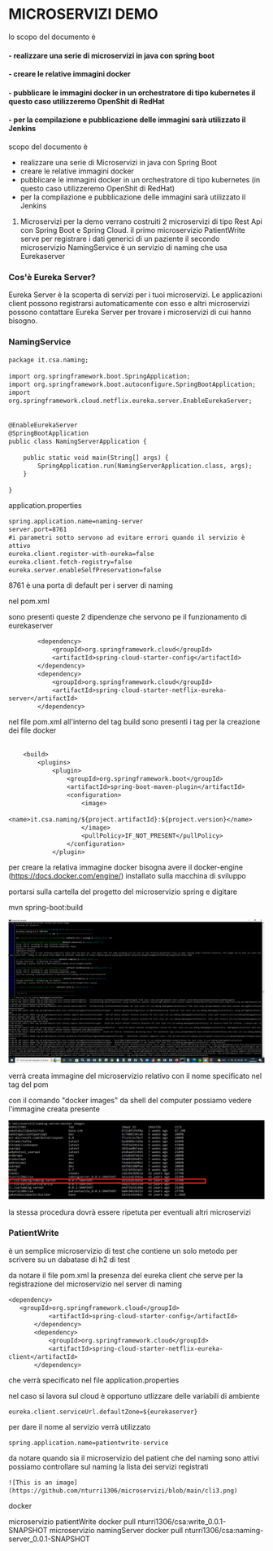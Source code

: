 # MICROSERVIZI DEMO

lo scopo del documento è

#### - realizzare una serie di microservizi in java con spring boot 

#### - creare le relative immagini docker

#### - pubblicare le immagini docker in un orchestratore di tipo kubernetes il questo caso utilizzeremo OpenShit di RedHat

#### - per la compilazione e pubblicazione delle immagini sarà utilizzato il Jenkins


 scopo del documento è
- realizzare una serie di Microservizi in java con Spring Boot
- creare le relative immagini docker
- pubblicare le immagini docker in un orchestratore di tipo kubernetes (in questo caso utilizzeremo OpenShit di RedHat)
- per la compilazione e pubblicazione delle immagini sarà utilizzato il Jenkins


1. Microservizi
per la demo verrano costruiti 2 microservizi di tipo Rest Api con  Spring Boot e Spring Cloud. 
il primo microservizio PatientWrite serve per registrare i dati generici di un paziente
il secondo microservizio NamingService è un servizio di naming che usa Eurekaserver

### Cos'è Eureka Server?
Eureka Server è la scoperta di servizi per i tuoi microservizi. 
Le applicazioni client possono registrarsi automaticamente con esso e altri microservizi possono contattare Eureka Server per trovare i microservizi di cui hanno bisogno.


### NamingService

```
package it.csa.naming;

import org.springframework.boot.SpringApplication;
import org.springframework.boot.autoconfigure.SpringBootApplication;
import org.springframework.cloud.netflix.eureka.server.EnableEurekaServer;


@EnableEurekaServer
@SpringBootApplication
public class NamingServerApplication {

	public static void main(String[] args) {
		SpringApplication.run(NamingServerApplication.class, args);
	}

}

```
application.properties


```
spring.application.name=naming-server
server.port=8761
#i parametri sotto servono ad evitare errori quando il servizio è attivo
eureka.client.register-with-eureka=false
eureka.client.fetch-registry=false
eureka.server.enableSelfPreservation=false
```

8761 è una porta di default per i server di naming

nel pom.xml

sono presenti queste 2 dipendenze che servono pe il funzionamento di eurekaserver
```
		<dependency>
			<groupId>org.springframework.cloud</groupId>
			<artifactId>spring-cloud-starter-config</artifactId>
		</dependency>
		<dependency>
			<groupId>org.springframework.cloud</groupId>
			<artifactId>spring-cloud-starter-netflix-eureka-server</artifactId>
		</dependency>
```

nel file pom.xml all'interno del tag build sono presenti i tag per la creazione dei file docker

```

	<build>
		<plugins>
			<plugin>
				<groupId>org.springframework.boot</groupId>
				<artifactId>spring-boot-maven-plugin</artifactId>
				<configuration>
					<image>
						<name>it.csa.naming/${project.artifactId}:${project.version}</name>
					</image>
					<pullPolicy>IF_NOT_PRESENT</pullPolicy>
				</configuration>
			</plugin>
```

per creare la relativa immagine docker bisogna avere il docker-engine (https://docs.docker.com/engine/) installato sulla macchina di sviluppo

portarsi sulla cartella del progetto del microservizio spring e digitare

mvn spring-boot:build

![This is an image](https://github.com/nturri1306/microservizi/blob/main/cli1.png)

verrà creata immagine del microservizio relativo con il nome specificato nel tag del pom

con il comando "docker images" da shell del computer possiamo vedere l'immagine creata presente

![This is an image](https://github.com/nturri1306/microservizi/blob/main/cli2.png)

la stessa procedura dovrà essere ripetuta per eventuali altri microservizi 

### PatientWrite

è un semplice microservizio di test che contiene un solo metodo per scrivere su un dabatase di h2 di test

da notare il file pom.xml la presenza del eureka client che serve per la registrazione del microservizio nel server di naming
 
 ```
 <dependency>
	<groupId>org.springframework.cloud</groupId>
			<artifactId>spring-cloud-starter-config</artifactId>
		</dependency>
		<dependency>
			<groupId>org.springframework.cloud</groupId>
			<artifactId>spring-cloud-starter-netflix-eureka-client</artifactId>
		</dependency>
```

che verrà specificato nel file application.properties


nel caso si lavora sul cloud è opportuno utlizzare delle variabili di ambiente

```
eureka.client.serviceUrl.defaultZone=${eurekaserver}
```
per dare il nome al servizio verrà utilizzato

```
spring.application.name=patientwrite-service
```

da notare quando sia il microservizio del patient che del naming sono attivi possiamo controllare sul naming la lista dei servizi registrati


```
![This is an image](https://github.com/nturri1306/microservizi/blob/main/cli3.png)	       
```		
		


docker

microservizio patientWrite
docker pull nturri1306/csa:write_0.0.1-SNAPSHOT
microservizio namingServer
docker pull nturri1306/csa:naming-server_0.0.1-SNAPSHOT






